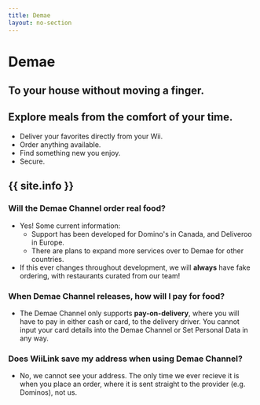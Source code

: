 ```yaml
---
title: Demae
layout: no-section
---
```


<div class="header header-logo">
  <h1>Demae</h1>
  <h2>To your house without moving a finger.</h2>
</div>

<div class="section">

## Explore meals from the comfort of your time.
 - Deliver your favorites directly from your Wii.
 - Order anything available.
 - Find something new you enjoy.
 - Secure.

## {{ site.info }}
### Will the Demae Channel order real food?
 - Yes! Some current information:
   - Support has been developed for Domino's in Canada, and Deliveroo in Europe.
   - There are plans to expand more services over to Demae for other countries.
 - If this ever changes throughout development, we will **always** have fake ordering, with restaurants curated from our team!

### When Demae Channel releases, how will I pay for food?
 - The Demae Channel only supports <b>pay-on-delivery</b>, where you will have to pay in either cash or card, to the delivery driver. You cannot input your card details into the Demae Channel or Set Personal Data in any way.

### Does WiiLink save my address when using Demae Channel?
 - No, we cannot see your address. The only time we ever recieve it is when you place an order, where it is sent straight to the provider (e.g. Dominos), not us.
</div>